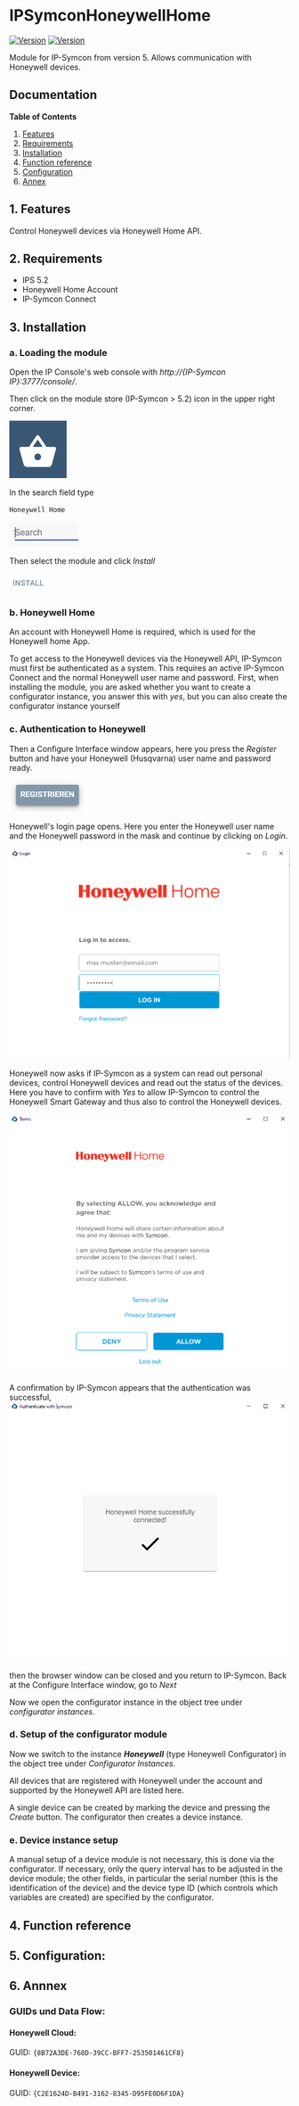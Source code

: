 # IPSymconHoneywellHome
[![Version](https://img.shields.io/badge/Symcon-PHPModul-red.svg)](https://www.symcon.de/service/dokumentation/entwicklerbereich/sdk-tools/sdk-php/)
[![Version](https://img.shields.io/badge/Symcon%20Version-5.0%20%3E-green.svg)](https://www.symcon.de/forum/threads/37412-IP-Symcon-5-0-%28Testing%29)

Module for IP-Symcon from version 5. Allows communication with Honeywell devices.

## Documentation

**Table of Contents**

1. [Features](#1-features)
2. [Requirements](#2-requirements)
3. [Installation](#3-installation)
4. [Function reference](#4-functionreference)
5. [Configuration](#5-configuration)
6. [Annex](#6-annex)

## 1. Features

Control Honeywell devices via Honeywell Home API. 
	  
## 2. Requirements

 - IPS 5.2
 - Honeywell Home Account
 - IP-Symcon Connect

## 3. Installation

### a. Loading the module

Open the IP Console's web console with _http://{IP-Symcon IP}:3777/console/_.

Then click on the module store (IP-Symcon > 5.2) icon in the upper right corner.

![Store](img/store_icon.png?raw=true "open store")

In the search field type

```
Honeywell Home
```  


![Store](img/module_store_search_en.png?raw=true "module search")

Then select the module and click _Install_

![Store](img/install_en.png?raw=true "install")

### b. Honeywell Home
An account with Honeywell Home is required, which is used for the Honeywell home App.

To get access to the Honeywell devices via the Honeywell API, IP-Symcon must first be authenticated as a system.
This requires an active IP-Symcon Connect and the normal Honeywell user name and password.
First, when installing the module, you are asked whether you want to create a configurator instance, you answer this with _yes_, but you can also create the configurator instance yourself

### c. Authentication to Honeywell
Then a Configure Interface window appears, here you press the _Register_ button and have your Honeywell (Husqvarna) user name and password ready.

![Interface](img/register.png?raw=true "interface")

Honeywell's login page opens. Here you enter the Honeywell user name and the Honeywell password in the mask and continue by clicking on _Login_.

![Login](img/oauth_1.png?raw=true "Login")

Honeywell now asks if IP-Symcon as a system can read out personal devices, control Honeywell devices and read out the status of the devices.
Here you have to confirm with _Yes_ to allow IP-Symcon to control the Honeywell Smart Gateway and thus also to control the Honeywell devices.

![Terms](img/oauth_2.png?raw=true "Terms")

A confirmation by IP-Symcon appears that the authentication was successful,
 
![Success](img/oauth_3.png?raw=true "Success")

then the browser window can be closed and you return to IP-Symcon.
Back at the Configure Interface window, go to _Next_

Now we open the configurator instance in the object tree under _configurator instances_.


### d. Setup of the configurator module

Now we switch to the instance _**Honeywell**_ (type Honeywell Configurator) in the object tree under _Configurator Instances_.



All devices that are registered with Honeywell under the account and supported by the Honeywell API are listed here.

A single device can be created by marking the device and pressing the _Create_ button. The configurator then creates a device instance.

### e. Device instance setup
A manual setup of a device module is not necessary, this is done via the configurator. If necessary, only the query interval has to be adjusted in the device module; the other fields, in particular the serial number (this is the identification of the device) and the device type ID (which controls which variables are created) are specified by the configurator.


## 4. Function reference



## 5. Configuration:




## 6. Annnex

###  GUIDs und Data Flow:

#### Honeywell Cloud:

GUID: `{8B72A3DE-768D-39CC-BFF7-253501461CF8}` 


#### Honeywell Device:

GUID: `{C2E1624D-B491-3162-8345-D95FE0D6F1DA}` 
